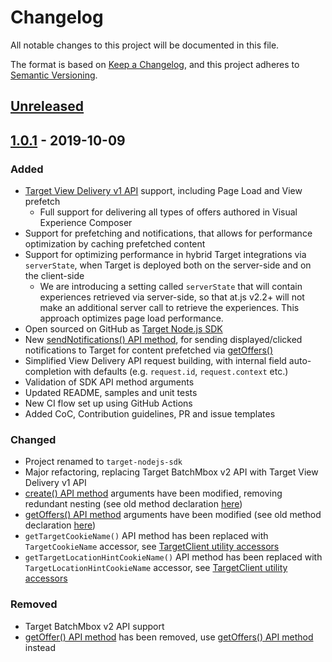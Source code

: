 # Changelog
All notable changes to this project will be documented in this file.

The format is based on [Keep a Changelog](https://keepachangelog.com/en/1.0.0/),
and this project adheres to [Semantic Versioning](https://semver.org/spec/v2.0.0.html).

## [Unreleased]

## [1.0.1] - 2019-10-09
### Added
- [Target View Delivery v1 API](https://developers.adobetarget.com/api/delivery-api/) support, including Page Load and View prefetch
    - Full support for delivering all types of offers authored in Visual Experience Composer 
- Support for prefetching and notifications, that allows for performance optimization by caching prefetched content
- Support for optimizing performance in hybrid Target integrations via `serverState`, when Target is deployed both on the server-side and
on the client-side
    - We are introducing a setting called `serverState` that will contain experiences retrieved via server-side, so that 
    at.js v2.2+ will not make an additional server call to retrieve the experiences. This approach optimizes page load performance.
- Open sourced on GitHub as [Target Node.js SDK](https://github.com/adobe/target-nodejs-sdk)
- New [sendNotifications() API method](README.md#targetclientsendnotifications), for sending displayed/clicked notifications
to Target for content prefetched via [getOffers()](README.md#targetclientgetoffers)
- Simplified View Delivery API request building, with internal field auto-completion with defaults 
(e.g. `request.id`, `request.context` etc.) 
- Validation of SDK API method arguments 
- Updated README, samples and unit tests
- New CI flow set up using GitHub Actions
- Added CoC, Contribution guidelines, PR and issue templates

### Changed
- Project renamed to `target-nodejs-sdk`
- Major refactoring, replacing Target BatchMbox v2 API with Target View Delivery v1 API 
- [create() API method](README.md#targetclientcreate) arguments have been modified, removing redundant nesting (see old
method declaration [here](https://www.npmjs.com/package/@adobe/target-node-client#targetnodeclientcreate))
- [getOffers() API method](README.md#targetclientgetoffers) arguments have been modified (see old
method declaration [here](https://www.npmjs.com/package/@adobe/target-node-client#targetnodeclientgetoffers))
- `getTargetCookieName()` API method has been replaced with `TargetCookieName` accessor, see
[TargetClient utility accessors](README.md#targetclient-utility-accessors)
- `getTargetLocationHintCookieName()` API method has been replaced with `TargetLocationHintCookieName` accessor, see
[TargetClient utility accessors](README.md#targetclient-utility-accessors)

### Removed
- Target BatchMbox v2 API support
- [getOffer() API method](https://www.npmjs.com/package/@adobe/target-node-client#targetnodeclientgetoffer) has been removed,
use [getOffers() API method](README.md#targetclientgetoffers) instead 

[Unreleased]: https://github.com/adobe/target-nodejs-sdk/compare/v1.0.1...HEAD
[1.0.1]: https://github.com/adobe/target-nodejs-sdk/releases/tag/v1.0.1
